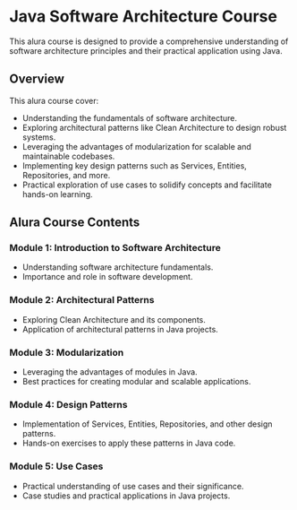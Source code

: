 # Java Software Architecture Course

This alura course is designed to provide a comprehensive understanding of software architecture principles and their practical application using Java.

## Overview

This alura course cover:

- Understanding the fundamentals of software architecture.
- Exploring architectural patterns like Clean Architecture to design robust systems.
- Leveraging the advantages of modularization for scalable and maintainable codebases.
- Implementing key design patterns such as Services, Entities, Repositories, and more.
- Practical exploration of use cases to solidify concepts and facilitate hands-on learning.

## Alura Course Contents

### Module 1: Introduction to Software Architecture
- Understanding software architecture fundamentals.
- Importance and role in software development.

### Module 2: Architectural Patterns
- Exploring Clean Architecture and its components.
- Application of architectural patterns in Java projects.

### Module 3: Modularization
- Leveraging the advantages of modules in Java.
- Best practices for creating modular and scalable applications.

### Module 4: Design Patterns
- Implementation of Services, Entities, Repositories, and other design patterns.
- Hands-on exercises to apply these patterns in Java code.

### Module 5: Use Cases
- Practical understanding of use cases and their significance.
- Case studies and practical applications in Java projects.
